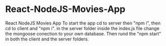 # React-NodeJS-Movies-App
React NodeJS Movies App
To start the app cd to server then "npm i", then cd to client and "npm i". in the server folder inside the index.js file change the mongoose conection to your own database. 
Then rund the "npm start" in both the client and the server folders.

